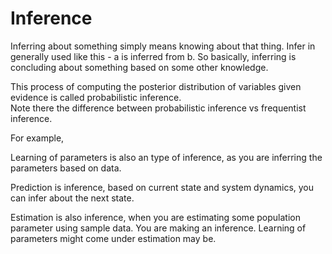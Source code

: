 # Inference

Inferring about something simply means knowing about that thing. Infer in generally used like this - a is inferred from b. So basically, inferring is concluding about something based on some other knowledge. 

This process of computing the posterior distribution of variables given evidence is called probabilistic inference.   
Note there the difference between probabilistic inference vs frequentist inference. 

For example, 

Learning of parameters is also an type of inference, as you are inferring the parameters based on data. 

Prediction is inference, based on current state and system dynamics, you can infer about the next state.

Estimation is also inference, when you are estimating some population parameter using sample data. You are making an inference. Learning of parameters might come under estimation may be. 

